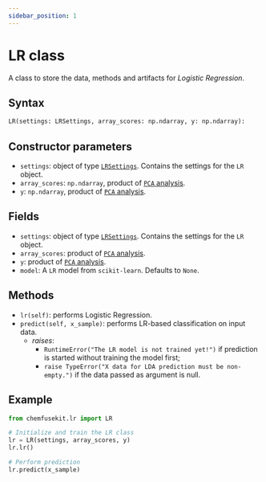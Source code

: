 ```yaml
---
sidebar_position: 1
---
```


# LR class

A class to store the data, methods and artifacts for _Logistic Regression_.

## Syntax

```python
LR(settings: LRSettings, array_scores: np.ndarray, y: np.ndarray):
```

## Constructor parameters

- `settings`: object of type [`LRSettings`](./lrsettings.md). Contains the settings for
  the `LR` object.
- `array_scores`: `np.ndarray`, product of [`PCA` analysis](../pca/).
- `y`: `np.ndarray`, product of [`PCA` analysis](../pca/).

## Fields

- `settings`: object of type [`LRSettings`](./lrsettings.md). Contains the settings for
  the `LR` object. 
- `array_scores`: product of [`PCA` analysis](../pca/).
- `y`: product of [`PCA` analysis](../pca/).
- `model`: A `LR` model from `scikit-learn`. Defaults to `None`.

## Methods

- `lr(self)`: performs Logistic Regression.
- `predict(self, x_sample)`: performs LR-based classification on input data.
    - *raises*:
        - `RuntimeError("The LR model is not trained yet!")` if prediction is
          started without training the model first;
        - `raise TypeError("X data for LDA prediction must be non-empty.")` if
          the data passed as argument is null.

## Example

```python
from chemfusekit.lr import LR

# Initialize and train the LR class
lr = LR(settings, array_scores, y)
lr.lr()

# Perform prediction
lr.predict(x_sample)
```